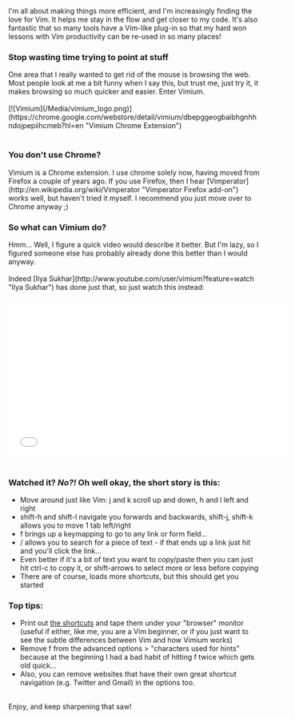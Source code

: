 ﻿<div>I'm all about making things more efficient, and I'm increasingly finding the love for Vim. It helps me stay in the flow and get closer to my code. It's also fantastic that so many tools have a Vim-like plug-in so that my hard won lessons with Vim productivity can be re-used in so many places!

### Stop wasting time trying to point at stuff

<div>One area that I really wanted to get rid of the mouse is browsing the web. Most people look at me a bit funny when I say this, but trust me, just try it, it makes browsing so much quicker and easier. Enter Vimium.
<div>&nbsp;
<div>[![Vimium](/Media/vimium_logo.png)](https://chrome.google.com/webstore/detail/vimium/dbepggeogbaibhgnhhndojpepiihcmeb?hl=en "Vimium Chrome Extension")
<div>&nbsp;

### You don't use Chrome?

<div>Vimium is a Chrome extension. I use chrome solely now, having moved from Firefox a couple of years ago. If you use Firefox, then I hear [Vimperator](http://en.wikipedia.org/wiki/Vimperator "Vimperator Firefox add-on") works well, but haven't tried it myself. I recommend you just move over to Chrome anyway ;)

### So what can Vimium do?

<div>Hmm... Well, I figure a quick video would describe it better. But I'm lazy, so I figured someone else has probably already done this better than I would anyway.
<div>&nbsp;
<div>Indeed [Ilya Sukhar](http://www.youtube.com/user/vimium?feature=watch "Ilya Sukhar") has done just that, so just watch this instead:
<div>&nbsp;
<div><iframe width="560" height="315" src="//www.youtube.com/embed/OUl2mJnjwbY" frameborder="0"></iframe>
<div>&nbsp;

### Watched it? _No?!_ Oh well okay, the short story is this:

<div>

*   Move around just like Vim: j and k scroll up and down, h and l left and right
*   shift-h and shift-l navigate you forwards and backwards, shift-j, shift-k allows you to move 1 tab left/right
*   f brings up a keymapping to go to any link or form field...
*   / allows you to search for a piece of text - if that ends up a link just hit <enter> and you'll click the link...
*   Even better if it's a bit of text you want to copy/paste then you can just hit ctrl-c to copy it, or shift-arrows to select more or less before copying
*   There are of course, loads more shortcuts, but this should get you started


### Top tips:

<div>

*   Print out [the shortcuts](https://github.com/philc/vimium/blob/master/README.md "vimium readme") and tape them under your "browser" monitor (useful if either, like me, you are a Vim beginner, or if you just want to see the subtle differences between Vim and how Vimium works)
*   Remove f from the advanced options > "characters used for hints" because at the beginning I had a bad habit of hitting f twice which gets old quick...
*   Also, you can remove websites that have their own great shortcut navigation (e.g. Twitter and Gmail) in the options too.

<div>&nbsp;
<div>Enjoy, and keep sharpening that saw!
